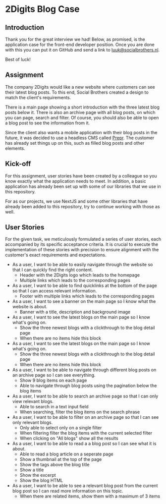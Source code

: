 # 2Digits Blog Case

## Introduction

Thank you for the great interview we had! Below, as promised, is the application case for the front-end developer position. Once you are done with this you can put it on GitHub and send a link to [luuk@socialbrothers.nl](mailto:luuk@socialbrothers.nl).

Best of luck!

## Assignment

The company 2Digits would like a new website where customers can see their latest blog posts. To this end, Social Brothers created a design to match the client's requirements.

There is a main page showing a short introduction with the three latest blog posts below it. There is also an archive page with all blog posts, on which you can page, search and filter. Of course, you should also be able to open a blog post to see the information from it.

Since the client also wants a mobile application with their blog posts in the future, it was decided to use a headless CMS called [Prepr](https://prepr.io/). The customer has already set things up on this, such as filled blog posts and other elements.

## Kick-off

For this assignment, user stories have been created by a colleague so you know exactly what the application needs to meet. In addition, a basic application has already been set up with some of our libraries that we use in this repository.

For as our projects, we use NextJS and some other libraries that have already been added to this repository, try to continue working with those as well.

## User Stories

For the given task, we meticulously formulated a series of user stories, each accompanied by its specific acceptance criteria. It is crucial to execute the implementation of these stories with precision to ensure alignment with the customer's exact requirements and expectations.

- As a user, I want to be able to easily navigate through the website so that I can quickly find the right content.
  - Header with the 2Digits logo which leads to the homepage
  - Multiple links which leads to the corresponding pages
- As a user, I want to be able to find quicklinks at the bottom of the page so that I can access relevant information.
  - Footer with multiple links which leads to the corresponding pages
- As a user, I want to see a banner on the main page so I know what the website is about.
  - Banner with a title, description and background image
- As a user, I want to see the latest blogs on the main page so I know what's going on.
  - Show the three newest blogs with a clickthrough to the blog detail page
  - When there are no items hide this block
- As a user, I want to see the latest blogs on the main page so I know what's going on.
  - Show the three newest blogs with a clickthrough to the blog detail page
  - When there are no items hide this block
- As a user, I want to be able to navigate through different blog posts on an archive page so I can see everything.
  - Show 9 blog items on each page
  - Able to navigate through blog posts using the pagination below the blog items
- As a user, I want to be able to search an archive page so that I can only view relevant blogs.
  - Able to search in a text input field
  - When searching, filter the blog items on the search phrase
- As a user, I want to be able to filter on an archive page so that I can see only relevant blogs.
  - Only able to select only on a single filter
  - When filtering filter the blog items with the current selected filter
  - When clicking on "All blogs" show all the results
- As a user, I want to be able to read a a blog post so I can see what it is about.
  - Able to read a blog article on a seperate page
  - Show a thumbnail at the top of the page
  - Show the tags above the blog title
  - Show a title
  - Show the excerpt
  - Show the blog HTML
- As a user, I want to be able to see a relevant blog post from the current blog post so I can read more information on this topic.
  - When there are related items, show them with a maximum of 3 items
